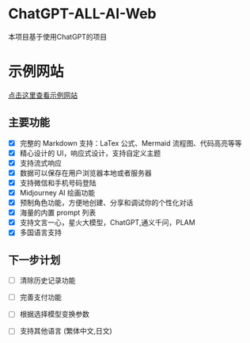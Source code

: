 # ChatGPT-ALL-AI-Web
本项目基于使用ChatGPT的项目

# 示例网站
<a href="https://fary.chat/" target="_blank" title="示例网站">点击这里查看示例网站</a>


## 主要功能
- [x] 完整的 Markdown 支持：LaTex 公式、Mermaid 流程图、代码高亮等等
- [x] 精心设计的 UI，响应式设计，支持自定义主题
- [x] 支持流式响应
- [x] 数据可以保存在用户浏览器本地或者服务器
- [x] 支持微信和手机号码登陆
- [x] Midjourney AI 绘画功能
- [x] 预制角色功能，方便地创建、分享和调试你的个性化对话
- [x] 海量的内置 prompt 列表
- [x] 支持文言一心，星火大模型，ChatGPT,通义千问，PLAM
- [x] 多国语言支持

## 下一步计划
- [ ] 清除历史记录功能
- [ ] 完善支付功能
- [ ] 根据选择模型变换参数
- [ ] 支持其他语言 (繁体中文,日文)

